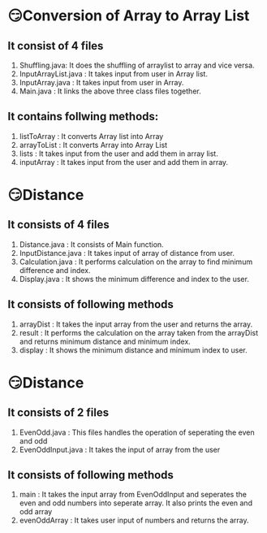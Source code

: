 # 😏Conversion of Array to Array List
## It consist of 4 files
1. Shuffling.java: It does the shuffling of arraylist to array and vice versa.
2. InputArrayList.java : It takes input from user in Array list.
3. InputArray.java : It takes input from user in Array.
4. Main.java : It links the above three class files together.
## It contains follwing methods:
1. listToArray : It converts Array list into Array
2. arrayToList : It converts Array into Array List
3. lists : It takes input from the user and add them in array list.
4. inputArray : It takes input from the user and add them in array.

# 😏Distance
## It consists of 4 files
1. Distance.java : It consists of Main function.
2. InputDistance.java : It takes input of array of distance from user.
3. Calculation.java : It performs calculation on the array to find minimum difference and index.
4. Display.java : It shows the minimum difference and index to the user.
## It consists of following methods
1. arrayDist : It takes the input array from the user and returns the array.
2. result : It performs the calculation on the array taken from the arrayDist and returns minimum distance and minimum index.
3. display : It shows the minimum distance and minimum index to user.

# 😏Distance
## It consists of 2 files
1. EvenOdd.java : This files handles the operation of seperating the even and odd
2. EvenOddInput.java : It takes the input of array from the user
## It consists of following methods
1. main : It takes the input array from EvenOddInput and seperates the even and odd numbers into seperate array. It also prints the even and odd array
2. evenOddArray : It takes user input of numbers and returns the array.
